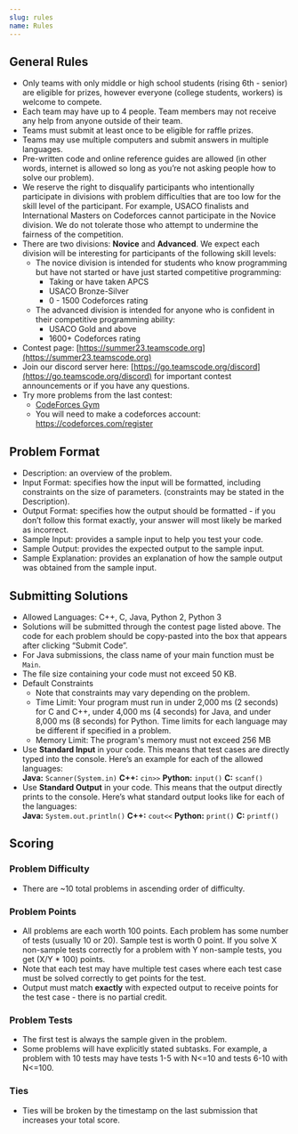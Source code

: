 ```yaml
---
slug: rules
name: Rules
---
```


## General Rules

* Only teams with only middle or high school students (rising 6th - senior) are eligible for prizes, however everyone (college students, workers) is welcome to compete.
* Each team may have up to 4 people. Team members may not receive any help from anyone outside of their team.
* Teams must submit at least once to be eligible for raffle prizes.
* Teams may use multiple computers and submit answers in multiple languages.
* Pre-written code and online reference guides are allowed (in other words, internet is allowed so long as you’re not asking people how to solve our problem).
* We reserve the right to disqualify participants who intentionally participate in divisions with problem difficulties that are too low for the skill level of the participant. For example, USACO finalists and International Masters on Codeforces cannot participate in the Novice division. We do not tolerate those who attempt to undermine the fairness of the competition.
* There are two divisions: **Novice** and **Advanced**. We expect each division will be interesting for participants of the following skill levels:
  * The novice division is intended for students who know programming but have not started or have just started competitive programming:
    * Taking or have taken APCS
    * USACO Bronze-Silver
    * 0 - 1500 Codeforces rating
  * The advanced division is intended for anyone who is confident in their competitive programming ability:
    * USACO Gold and above
    * 1600+ Codeforces rating
* Contest page: [https://summer23.teamscode.org](https://summer23.teamscode.org)
* Join our discord server here: [https://go.teamscode.org/discord](https://go.teamscode.org/discord) for important contest announcements or if you have any questions.
* Try more problems from the last contest:
  * [CodeForces Gym](https://codeforces.com/gym/104287)
  * You will need to make a codeforces account: <https://codeforces.com/register>

## Problem Format

* Description: an overview of the problem.
* Input Format: specifies how the input will be formatted, including constraints on the size of parameters. (constraints may be stated in the Description).
* Output Format: specifies how the output should be formatted - if you don’t follow this format exactly, your answer will most likely be marked as incorrect.
* Sample Input: provides a sample input to help you test your code.
* Sample Output: provides the expected output to the sample input.
* Sample Explanation: provides an explanation of how the sample output was obtained from the sample input.

## Submitting Solutions

* Allowed Languages: C++, C, Java, Python 2, Python 3
* Solutions will be submitted through the contest page listed above. The code for each problem should be copy-pasted into the box that appears after clicking “Submit Code”.
* For Java submissions, the class name of your main function must be ```Main```.
* The file size containing your code must not exceed 50 KB.
* Default Constraints
  * Note that constraints may vary depending on the problem.
  * Time Limit: Your program must run in under 2,000 ms (2 seconds) for C and C++, under 4,000 ms (4 seconds) for Java, and under 8,000 ms (8 seconds) for Python.  Time limits for each language may be different if specified in a problem.
  * Memory Limit: The program's memory must not exceed 256 MB
* Use **Standard Input** in your code. This means that test cases are directly typed into the console. Here’s an example for each of the allowed languages:<br>**Java:** `Scanner(System.in)`  **C++:** `cin>>` **Python:** `input()`    **C:** `scanf()`
* Use **Standard Output** in your code. This means that the output directly prints to the console. Here’s what standard output looks like for each of the languages:<br>**Java:** `System.out.println()`  **C++:** `cout<<` **Python:** `print()` **C:** `printf()`

## Scoring

### Problem Difficulty

* There are ~10 total problems in ascending order of difficulty.

### Problem Points

* All problems are each worth 100 points. Each problem has some number of tests (usually 10 or 20). Sample test is worth 0 point. If you solve X non-sample tests correctly for a problem with Y non-sample tests, you get (X/Y * 100) points.
* Note that each test may have multiple test cases where each test case must be solved correctly to get points for the test.
* Output must match **exactly** with expected output to receive points for the test case - there is no partial credit.

### Problem Tests

* The first test is always the sample given in the problem.
* Some problems will have explicitly stated subtasks. For example, a problem with 10 tests may have tests 1-5 with N<=10 and tests 6-10 with N<=100.

### Ties

* Ties will be broken by the timestamp on the last submission that increases your total score.
